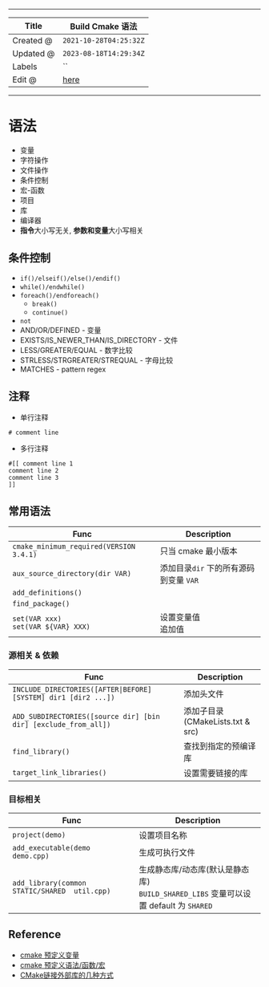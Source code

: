 -----

| Title     | Build Cmake 语法                                      |
| --------- | --------------------------------------------------- |
| Created @ | `2021-10-28T04:25:32Z`                              |
| Updated @ | `2023-08-18T14:29:34Z`                              |
| Labels    | \`\`                                                |
| Edit @    | [here](https://github.com/junxnone/xwiki/issues/55) |

-----

# 语法

  - 变量
  - 字符操作
  - 文件操作
  - 条件控制
  - 宏-函数
  - 项目
  - 库
  - 编译器
  - **指令**大小写无关, **参数和变量**大小写相关

## 条件控制

  - `if()/elseif()/else()/endif()`
  - `while()/endwhile()`
  - `foreach()/endforeach()`
      - `break()`
      - `continue()`
  - `not`
  - AND/OR/DEFINED - 变量
  - EXISTS/IS\_NEWER\_THAN/IS\_DIRECTORY - 文件
  - LESS/GREATER/EQUAL - 数字比较
  - STRLESS/STRGREATER/STREQUAL - 字母比较
  - MATCHES - pattern regex

## 注释

  - 单行注释

<!-- end list -->

    # comment line

  - 多行注释

<!-- end list -->

    #[[ comment line 1
    comment line 2
    comment line 3
    ]]

## 常用语法

| Func                                    | Description               |
| --------------------------------------- | ------------------------- |
| `cmake_minimum_required(VERSION 3.4.1)` | 只当 cmake 最小版本             |
| `aux_source_directory(dir VAR)`         | 添加目录`dir` 下的所有源码到变量 `VAR` |
| `add_definitions()`                     |                           |
| `find_package()`                        |                           |
| `set(VAR xxx)`<br>`set(VAR ${VAR} XXX)` | 设置变量值<br>追加值              |

### 源相关 & 依赖

| Func                                                            | Description                 |
| --------------------------------------------------------------- | --------------------------- |
| `INCLUDE_DIRECTORIES([AFTER\|BEFORE] [SYSTEM] dir1 [dir2 ...])` | 添加头文件                       |
| `ADD_SUBDIRECTORIES([source dir] [bin dir] [exclude_from_all])` | 添加子目录(CMakeLists.txt & src) |
| `find_library()`                                                | 查找到指定的预编译库                  |
| `target_link_libraries()`                                       | 设置需要链接的库                    |

### 目标相关

| Func                                          | Description                                                         |
| --------------------------------------------- | ------------------------------------------------------------------- |
| `project(demo)`                               | 设置项目名称                                                              |
| `add_executable(demo demo.cpp)`               | 生成可执行文件                                                             |
| `add_library(common STATIC/SHARED  util.cpp)` | 生成静态库/动态库(默认是静态库)<br> `BUILD_SHARED_LIBS` 变量可以设置 default 为 `SHARED` |

## Reference

  - [cmake
    预定义变量](https://cmake.org/cmake/help/latest/manual/cmake-variables.7.html)
  - [cmake
    预定义语法/函数/宏](https://cmake.org/cmake/help/latest/manual/cmake-commands.7.html)
  - [CMake链接外部库的几种方式](https://blog.csdn.net/liangshui999/article/details/106425753)
